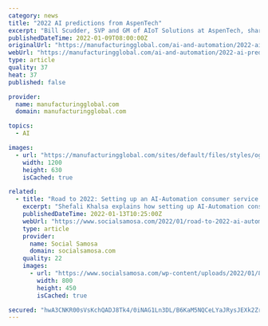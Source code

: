 ```yaml
---
category: news
title: "2022 AI predictions from AspenTech"
excerpt: "Bill Scudder, SVP and GM of AIoT Solutions at AspenTech, shares his predictions on AI, automation and workplace culture for 2022. Generational workforce changes will accelerate kn"
publishedDateTime: 2022-01-09T08:00:00Z
originalUrl: "https://manufacturingglobal.com/ai-and-automation/2022-ai-predictions-aspentech"
webUrl: "https://manufacturingglobal.com/ai-and-automation/2022-ai-predictions-aspentech"
type: article
quality: 37
heat: 37
published: false

provider:
  name: manufacturingglobal.com
  domain: manufacturingglobal.com

topics:
  - AI

images:
  - url: "https://manufacturingglobal.com/sites/default/files/styles/og_image/public/image/GettyImages-1092965482.jpg.png?itok=TiAX63LR"
    width: 1200
    height: 630
    isCached: true

related:
  - title: "Road to 2022: Setting up an AI-Automation consumer service model to keep up with the FinTech advancements"
    excerpt: "Shefali Khalsa explains how setting up AI-Automation consumer service model can help keep up with the fintech advancements in the industry."
    publishedDateTime: 2022-01-13T10:25:00Z
    webUrl: "https://www.socialsamosa.com/2022/01/road-to-2022-ai-automation-consumer-service-model-to-keep-up-with-fintech-advancements/"
    type: article
    provider:
      name: Social Samosa
      domain: socialsamosa.com
    quality: 22
    images:
      - url: "https://www.socialsamosa.com/wp-content/uploads/2022/01/8.jpeg"
        width: 800
        height: 450
        isCached: true

secured: "hwA3CNKR00sVsKchQADJ8Tk4/0iNAG1Ln3DL/B6KaM5NQCeLYaJRysJEXk2ZrfmTsdTkdelMh/hx7p9+VLpf4iYcxUiSnoZnpFoX7byf25QJ+zCrFoJuLFS8W4L+1nXsVRGjjBdY/KoGVw7p7ASlVNGaZt54ut/cIf2ELoHXH5LPagn+ldPTVR/dZEzvM5DVB9e7oKpY3q7pv3YcP/sqaYb7QlzaA3VYARz3xn5Gz+IomzJRHIuAh6rjAfgBqnbh/7VTIk4zxh8sGgY28+wYMkrAEUB3jZb6nG8luX/idd5X0X8aPUUeZgAk7o/DY/IBwTC6IDPHdLJM37GjMu/3JK+5FOy0051U/9ngtJH2K74=;BZdxB5lpFuQoWjUTTvUO1Q=="
---
```


